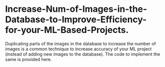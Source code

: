 # Increase-Num-of-Images-in-the-Database-to-Improve-Efficiency-for-your-ML-Based-Projects.
Duplicating parts of the images in the database to increase the number of images is a common technique to increase accuracy of your ML project (instead of adding new images to the database). The code to implement the same is provided here.
